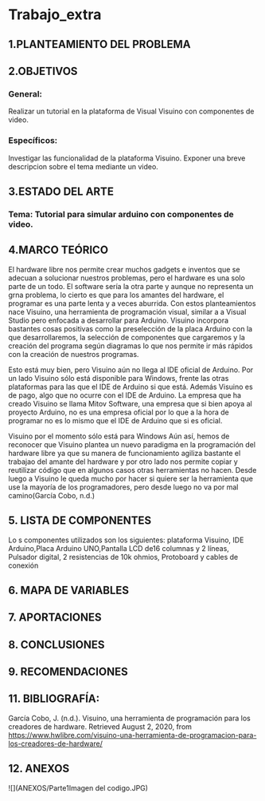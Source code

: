 # Trabajo_extra
## 1.PLANTEAMIENTO DEL PROBLEMA

## 2.OBJETIVOS

### General:
  Realizar un tutorial en la plataforma de Visual Visuino con componentes de video.
### Específicos:
  Investigar las funcionalidad de la plataforma Visuino.
  Exponer una breve descripcion sobre el tema mediante un video.
## 3.ESTADO DEL ARTE
### Tema: Tutorial para simular arduino con componentes de video.
## 4.MARCO TEÓRICO
El hardware libre nos permite crear muchos gadgets e inventos que se adecuan a solucionar nuestros problemas, pero el hardware es una solo parte de un todo. El software sería la otra parte y aunque no representa un grna problema, lo cierto es que para los amantes del hardware, el programar es una parte lenta y a veces aburrida. Con estos planteamientos nace Visuino, una herramienta de programación visual, similar a a Visual Studio pero enfocada a desarrollar para Arduino.
Visuino incorpora bastantes cosas positivas como la preselección de la placa Arduino con la que desarrollaremos, la selección de componentes que cargaremos y la creación del programa según diagramas lo que nos permite ir más rápidos con la creación de nuestros programas.

Esto está muy bien, pero Visuino aún no llega al IDE oficial de Arduino. Por un lado Visuino sólo está disponible para Windows, frente las otras plataformas para las que el IDE de Arduino si que está. Además Visuino es de pago, algo que no ocurre con el IDE de Arduino. La empresa que ha creado Visuino se llama Mitov Software, una empresa que si bien apoya al proyecto Arduino, no es una empresa oficial por lo que a la hora de programar no es lo mismo que el IDE de Arduino que si es oficial.

Visuino por el momento sólo está para Windows
Aún así, hemos de reconocer que Visuino plantea un nuevo paradigma en la programación del hardware libre ya que su manera de funcionamiento agiliza bastante el trabajao del amante del hardware y por otro lado nos permite copiar y reutilizar código que en algunos casos otras herramientas no hacen. Desde luego a Visuino le queda mucho por hacer si quiere ser la herramienta que use la mayoría de los programadores, pero desde luego no va por mal camino(García Cobo, n.d.)
## 5. LISTA DE COMPONENTES
Lo s componentes utilizados son los siguientes: plataforma Visuino, IDE Arduino,Placa Arduino UNO,Pantalla LCD de16 columnas y 2 líneas, Pulsador digital, 2 resistencias de 10k ohmios, Protoboard y cables de conexión
## 6. MAPA DE VARIABLES
## 7. APORTACIONES
## 8. CONCLUSIONES
## 9. RECOMENDACIONES
## 11. BIBLIOGRAFÍA:
García Cobo, J. (n.d.). Visuino, una herramienta de programación para los creadores de hardware. Retrieved August 2, 2020, from https://www.hwlibre.com/visuino-una-herramienta-de-programacion-para-los-creadores-de-hardware/
## 12. ANEXOS
![](ANEXOS/Parte1Imagen del codigo.JPG)
